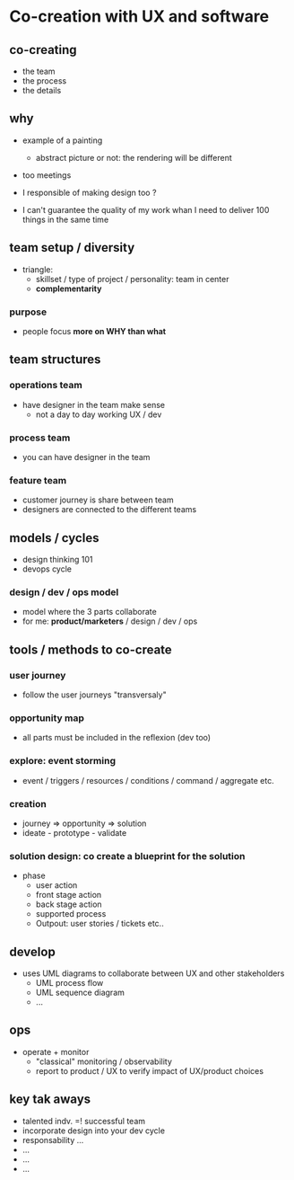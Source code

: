 # Co-creation with UX and software

## co-creating

- the team
- the process
- the details

## why

- example of a painting
  - abstract picture or not: the rendering will be different

- too meetings
- I responsible of making design too ?
- I can't guarantee the quality of my work whan I need to deliver 100 things in the same time

## team setup / diversity

- triangle:
  - skillset / type of project / personality: team in center
  - **complementarity**

### purpose

- people focus **more on WHY than what**

## team structures

### operations team

- have designer in the team make sense
  - not a day to day working UX / dev

### process team

- you can have designer in the team

### feature team

- customer journey is share between team
- designers are connected to the different teams

## models / cycles

- design thinking 101
- devops cycle

### design / dev / ops model

- model where the 3 parts collaborate
- for me: **product/marketers** / design / dev / ops

## tools / methods to co-create

### user journey

- follow the user journeys "transversaly"

### opportunity map

- all parts must be included in the reflexion (dev too)

### explore: event storming

- event / triggers / resources / conditions / command / aggregate etc.

### creation

- journey => opportunity => solution
- ideate - prototype - validate

### solution design: co create a blueprint for the solution

- phase
  - user action
  - front stage action
  - back stage action
  - supported process
  - Outpout: user stories / tickets etc..

## develop

- uses UML diagrams to collaborate between UX and other stakeholders
  - UML process flow
  - UML sequence diagram
  - ...

## ops

- operate + monitor
  - "classical" monitoring / observability
  - report to product / UX to verify impact of UX/product choices

## key tak aways

- talented indv. =! successful team
- incorporate design into your dev cycle
- responsability ...
- ...
- ...
- ...

